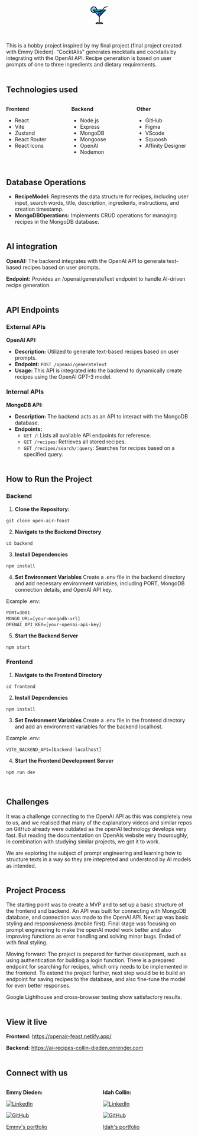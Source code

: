<p align="center"><img src="frontend/src/assets/favicon-martini.png" alt="Logo" width="10%"></p><br>

This is a hobby project inspired by my final project (final project created with Emmy Dieden). "CocktAils" generates mocktails and cocktails by integrating with the OpenAI API. Recipe generation is based on user prompts of one to three ingredients and dietary requirements. <br><br>

## Technologies used

<div style="display: flex; justify-content: space-between; gap: 10px;">

<div style="width: 30%;">

**Frontend**

- React
- Vite
- Zustand
- React Router
- React Icons

</div>

<div style="width: 30%;">

**Backend**

- Node.js
- Express
- MongoDB
- Mongoose
- OpenAI
- Nodemon

</div>

<div style="width: 30%;">

**Other**

- GitHub
- Figma
- VScode
- Squoosh
- Affinity Designer<br><br><br>
</div>
</div>

## Database Operations

- **RecipeModel:** Represents the data structure for recipes, including user input, search words, title, description, ingredients, instructions, and creation timestamp.
- **MongoDBOperations:** Implements CRUD operations for managing recipes in the MongoDB database.
<br><br>

## AI integration

**OpenAI:** The backend integrates with the OpenAI API to generate text-based recipes based on user prompts.

**Endpoint:** Provides an /openai/generateText endpoint to handle AI-driven recipe generation.
<br><br>

## API Endpoints

### External APIs

**OpenAI API:**

- **Description:** Utilized to generate text-based recipes based on user prompts.
- **Endpoint:** `POST /openai/generateText`
- **Usage:** This API is integrated into the backend to dynamically create recipes using the OpenAI GPT-3 model.

### Internal APIs

**MongoDB API:**

- **Description:** The backend acts as an API to interact with the MongoDB database.
- **Endpoints:**
  - `GET /`: Lists all available API endpoints for reference.
  - `GET /recipes`: Retrieves all stored recipes.
  - `GET /recipes/search/:query`: Searches for recipes based on a specified query.
 <br><br>

## How to Run the Project

### Backend

1. **Clone the Repository:**

```
git clone open-air-feast
```

2. **Navigate to the Backend Directory**

```
cd backend
```

3. **Install Dependencies**

```
npm install
```

4. **Set Environment Variables**
   Create a .env file in the backend directory and add necessary environment variables, including PORT, MongoDB connection details, and OpenAI API key.

Example .env:

```
PORT=3001
MONGO_URL=[your-mongodb-url]
OPENAI_API_KEY=[your-openai-api-key]
```

5. **Start the Backend Server**

```
npm start
```

### Frontend

1. **Navigate to the Frontend Directory**

```
cd frontend
```

2. **Install Dependencies**

```
npm install
```

3. **Set Environment Variables**
   Create a .env file in the frontend directory and add an environment variables for the backend localhost.

Example .env:

```
VITE_BACKEND_API=[backend-localhost]
```

4. **Start the Frontend Development Server**

```
npm run dev
```
<br>

## Challenges

It was a challenge connecting to the OpenAI API as this was completely new to us, and we realised that many of the explanatory videos and similar repos on GitHub already were outdated as the openAI technology develops very fast. But reading the documentation on OpenAIs website very thouroughly, in combination with studying similar projects, we got it to work.

We are exploring the subject of prompt engineering and learning how to structure texts in a way so they are intepreted and understood by AI models as intended. 
<br><br>

## Project Process

The starting point was to create a MVP and to set up a basic structure of the frontend and backend. An API was built for connecting with MongoDB database, and connection was made to the OpenAI API. Next up was basic styling and responsiveness (mobile first). Final stage was focusing on prompt engineering to make the openAI model work better and also improving functions as error handling and solving minor bugs. Ended of with final styling. 

Moving forward: 
The project is prepared for further development, such as using authentication for building a login function. There is a prepared endpoint for searching for recipes, which only needs to be implemented in the frontend. To extend the project further, next step would be to build an endpoint for saving recipes to the database, and also fine-tune the model for even better responses. 

Google Lighthouse and cross-browser testing show satisfactory results.
<br><br>

## View it live

**Frontend:** https://openair-feast.netlify.app/<br>

**Backend:** https://ai-recipes-collin-dieden.onrender.com<br><br>

## Connect with us

<div style="display: flex; justify-content: space-between; gap: 5px;">

<div style="width: 48%;">

**Emmy Dieden:**<br>

[![LinkedIn](https://img.shields.io/badge/LinkedIn-blue?style=flat-square&logo=linkedin)](https://www.linkedin.com/in/emmy-dieden-774574283)<br>

[![GitHub](https://img.shields.io/badge/GitHub-black?style=flat-square&logo=github)](https://github.com/EmmyDieden)<br>

[Emmy's portfolio](https://emmy-dieden-portfolio.netlify.app/)<br>

</div>

<div style="width: 48%;">

**Idah Collin:**<br>

[![LinkedIn](https://img.shields.io/badge/LinkedIn-blue?style=flat-square&logo=linkedin)](https://www.linkedin.com/in/idah-collin)<br>

[![GitHub](https://img.shields.io/badge/GitHub-black?style=flat-square&logo=github)](https://github.com/IdahCollin)<br>

[Idah's portfolio](https://idah-collin-portfolio.netlify.app/)<br>

</div>

</div>
